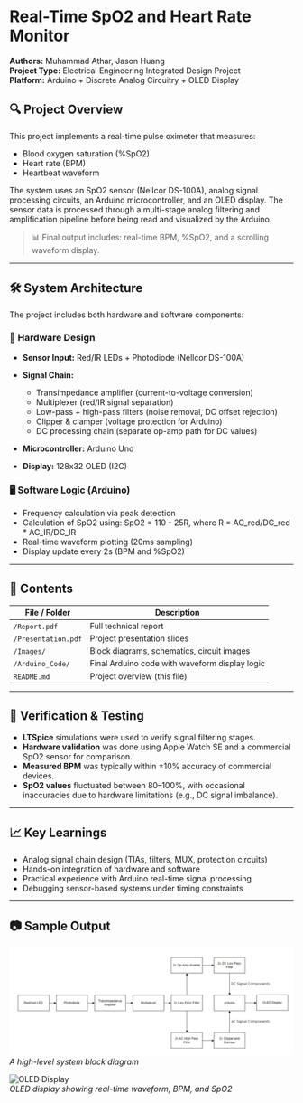 # Real-Time SpO2 and Heart Rate Monitor

**Authors:** Muhammad Athar, Jason Huang  
**Project Type:** Electrical Engineering Integrated Design Project  
**Platform:** Arduino + Discrete Analog Circuitry + OLED Display

## 🔍 Project Overview

This project implements a real-time pulse oximeter that measures:
- Blood oxygen saturation (%SpO2)
- Heart rate (BPM)
- Heartbeat waveform

The system uses an SpO2 sensor (Nellcor DS-100A), analog signal processing circuits, an Arduino microcontroller, and an OLED display. The sensor data is processed through a multi-stage analog filtering and amplification pipeline before being read and visualized by the Arduino.

> 📊 Final output includes: real-time BPM, %SpO2, and a scrolling waveform display.

---

## 🛠️ System Architecture

The project includes both hardware and software components:

### 🔧 Hardware Design
- **Sensor Input:** Red/IR LEDs + Photodiode (Nellcor DS-100A)
- **Signal Chain:**
  - Transimpedance amplifier (current-to-voltage conversion)
  - Multiplexer (red/IR signal separation)
  - Low-pass + high-pass filters (noise removal, DC offset rejection)
  - Clipper & clamper (voltage protection for Arduino)
  - DC processing chain (separate op-amp path for DC values)

- **Microcontroller:** Arduino Uno
- **Display:** 128x32 OLED (I2C)

### 🖥️ Software Logic (Arduino)
- Frequency calculation via peak detection
- Calculation of SpO2 using:
SpO2 = 110 - 25R, where R = AC_red/DC_red * AC_IR/DC_IR
- Real-time waveform plotting (20ms sampling)
- Display update every 2s (BPM and %SpO2)

---

## 📂 Contents

| File / Folder            | Description                                     |
|--------------------------|-------------------------------------------------|
| `/Report.pdf`            | Full technical report                           |
| `/Presentation.pdf`      | Project presentation slides                     |
| `/Images/`               | Block diagrams, schematics, circuit images     |
| `/Arduino_Code/`         | Final Arduino code with waveform display logic |
| `README.md`              | Project overview (this file)                   |

---

## 🧪 Verification & Testing

- **LTSpice** simulations were used to verify signal filtering stages.
- **Hardware validation** was done using Apple Watch SE and a commercial SpO2 sensor for comparison.
- **Measured BPM** was typically within ±10% accuracy of commercial devices.
- **SpO2 values** fluctuated between 80–100%, with occasional inaccuracies due to hardware limitations (e.g., DC signal imbalance).

---

## 📈 Key Learnings

- Analog signal chain design (TIAs, filters, MUX, protection circuits)
- Hands-on integration of hardware and software
- Practical experience with Arduino real-time signal processing
- Debugging sensor-based systems under timing constraints

---

## 📷 Sample Output

![Block Diagram](Images/High_Level.png)  
*A high-level system block diagram*

![OLED Display](Images/OLED.GIF)  
*OLED display showing real-time waveform, BPM, and SpO2*
